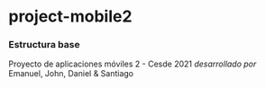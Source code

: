 # project-mobile2

### Estructura base

Proyecto de aplicaciones móviles 2 - Cesde 2021 *desarrollado por* Emanuel, John, Daniel & Santiago
